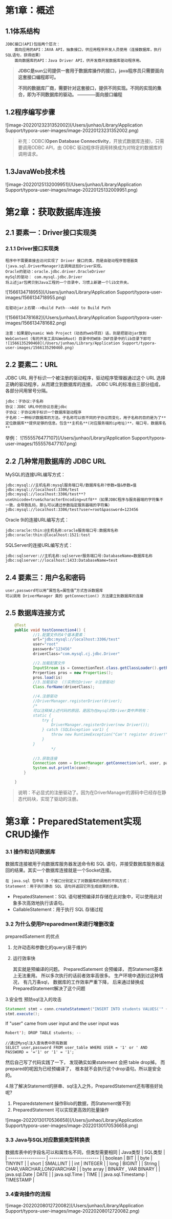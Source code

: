 #   第1章：概述
## 1.1体系结构
	JDBC接口(API)包括两个层次： 
		面向应用的API：JAVA API，抽象接口，供应用程序开发人员使用（连接数据库，执行SQL语句，获得结果）
		面向数据库的API：Java Driver API，供开发商开发数据库驱动程序用。

> **JDBC是sun公司提供一套用于数据库操作的接口，java程序员只需要面向这套接口编程即可。**
>
> **不同的数据库厂商，需要针对这套接口，提供不同实现。不同的实现的集合，即为不同数据库的驱动。																————面向接口编程**

## 1.2程序编写步骤

![image-20220123231352002](/Users/junhao/Library/Application Support/typora-user-images/image-20220123231352002.png)

> 补充：ODBC(**Open Database Connectivity**，开放式数据库连接)，只需要调用ODBC API，由 ODBC 驱动程序将调用转换成为对特定的数据库的调用请求。

## 1.3JavaWeb技术栈

![image-20220125132009951](/Users/junhao/Library/Application Support/typora-user-images/image-20220125132009951.png)


# 第2章：获取数据库连接

## 2.1 要素一：Driver接口实现类
### 2.1.1 Driver接口实现类
	程序中不需要直接去访问实现了 Driver 接口的类，而是由驱动程序管理器类(java.sql.DriverManager)去调用这些Driver实现。
	Oracle的驱动：oracle.jdbc.driver.OracleDriver
	mySql的驱动： com.mysql.jdbc.Driver
	将上述jar包拷贝到Java工程的一个目录中，习惯上新建一个lib文件夹。
 ![1566134718955](/Users/junhao/Library/Application Support/typora-user-images/1566134718955.png)

	在驱动jar上右键-->Build Path-->Add to Build Path
 ![1566134781682](/Users/junhao/Library/Application Support/typora-user-images/1566134781682.png)

	注意：如果是Dynamic Web Project（动态的web项目）话，则是把驱动jar放到WebContent（有的开发工具叫WebRoot）目录中的WEB-INF目录中的lib目录下即可
	![1566135290460](/Users/junhao/Library/Application Support/typora-user-images/1566135290460.png)
## 2.2 要素二：URL
JDBC URL 用于标识一个被注册的驱动程序，驱动程序管理器通过这个 URL 选择正确的驱动程序，从而建立到数据库的连接。
JDBC URL的标准由三部分组成，各部分间用冒号分隔。 

	jdbc：子协议:子名称
	协议：JDBC URL中的协议总是jdbc 
	子协议：子协议用于标识一个数据库驱动程序
	子名称：一种标识数据库的方法。子名称可以依不同的子协议而变化，用子名称的目的是为了**定位数据库**提供足够的信息。包含**主机名**(对应服务端的ip地址)**，端口号，数据库名**

举例：
![1555576477107](/Users/junhao/Library/Application Support/typora-user-images/1555576477107.png)

## 2.2 几种常用数据库的 JDBC URL
MySQL的连接URL编写方式：

	jdbc:mysql://主机名称:mysql服务端口号/数据库名称?参数=值&参数=值
	jdbc:mysql://localhost:3306/test
	jdbc:mysql://localhost:3306/test**?useUnicode=true&characterEncoding=utf8**（如果JDBC程序与服务器端的字符集不一致，会导致乱码，那么可以通过参数指定服务器端的字符集）
	jdbc:mysql://localhost:3306/test?user=root&password=123456

Oracle 9i的连接URL编写方式：

	jdbc:oracle:thin:@主机名称:oracle服务端口号:数据库名称
	jdbc:oracle:thin:@localhost:1521:test

SQLServer的连接URL编写方式：

	jdbc:sqlserver://主机名称:sqlserver服务端口号:DatabaseName=数据库名称
	jdbc:sqlserver://localhost:1433:DatabaseName=test


## 2.4 要素三：用户名和密码

	user,password可以用“属性名=属性值”方式告诉数据库
	可以调用 DriverManager 类的 getConnection() 方法建立到数据库的连接

## 2.5 数据库连接方式
```java
	@Test
    public void testConnection4() {
            //1.配置文件的4个基本要素：
            url="jdbc:mysql://localhost:3306/test"
            user="root"
            password="123456"
            driverClass="com.mysql.cj.jdbc.Driver"

            //2.加载配置文件
            InputStream is = ConnectionTest.class.getClassLoader().getResourceAsStream("jdbc.properties")
            Prrperties pros = new Properties();
            pros.load(is)
            //3.加载驱动 （①实例化Driver ②注册驱动）
            Class.forName(driverClass);

            //4.注册驱动
            //DriverManager.registerDriver(driver);
            /*
            可以注释掉上述代码的原因，是因为在mysql的Driver类中声明有：
            static {
                try {
                    DriverManager.registerDriver(new Driver());
                } catch (SQLException var1) {
                    throw new RuntimeException("Can't register driver!");
                }
            }
     				*/
          
            //3.获取连接
            Connection conn = DriverManager.getConnection(url, user, password);
            System.out.println(conn);
        } 

    }
```

> 说明：不必显式的注册驱动了。因为在DriverManager的源码中已经存在静态代码块，实现了驱动的注册。


# 第3章：PreparedStatement实现CRUD操作

### 3.1 操作和访问数据库

数据库连接被用于向数据库服务器发送命令和 SQL 语句，并接受数据库服务器返回的结果。其实一个数据库连接就是一个Socket连接。


	在 java.sql 包中有 3 个接口分别定义了对数据库的调用的不同方式：
	Statement：用于执行静态 SQL 语句并返回它所生成结果的对象。 
  - PrepatedStatement：SQL 语句被预编译并存储在此对象中，可以使用此对象多次高效地执行该语句。
  - CallableStatement：用于执行 SQL 存储过程

### 3.2 为什么使用Preparedment来进行增删改查
preparedSatement 的优点

1) 允许动态和参数化的query(易于维护)

2. 运行效率快

   其实就是预编译的问题。 PreparedSatement 会预编译， 而Statement基本上无法重用。 所以多次执行的话前者效率高很多。 生产环境中遇到过这种情况， 有几万条sql， 数据库的工作效率严重下降， 后来通过替换成PreparedStatement解决了这个问题

 3.安全性 预防sql注入的攻击

```java
Statement stmt = conn.createStatement("INSERT INTO students VALUES('" + user + "')");
stmt.execute();
```

If "user" came from user input and the user input was

```java
Robert'); DROP TABLE students; --
```

```mysql
//通过Mysql注入查询表中所有数据
SELECT user,password FROM user_table WHERE USER = '1' or ' AND PASSWORD = '='1' or '1' = '1';
```

然后自己写了代码实践了一下， 发现确实如果statement 会把 table drop掉。 而prepared的呢因为已经预编译了， 根本就不会执行这个drop语句。所以是安全的。　

4.除了解决Statement的拼串、sql注入之外，PreparedStatement还有哪些好处呢?

1. Preparedstatement 操作Blob的数据，而Statement做不到
2. PreparedStatement 可以实现更高效的批量操作

![image-20220130170536658](/Users/junhao/Library/Application Support/typora-user-images/image-20220130170536658.png)

### 3.3 Java与SQL对应数据类型转换表
数据库表中的字段名可以和属性名不同，但类型需要相同
| Java类型           | SQL类型                  |
| ------------------ | ------------------------ |
| boolean            | BIT                      |
| byte               | TINYINT                  |
| short              | SMALLINT                 |
| int                | INTEGER                  |
| long               | BIGINT                   |
| String             | CHAR,VARCHAR,LONGVARCHAR |
| byte   array       | BINARY  ,    VAR BINARY  |
| java.sql.Date      | DATE                     |
| java.sql.Time      | TIME                     |
| java.sql.Timestamp | TIMESTAMP                |

### 3.4查询操作的流程

![image-20220208012720082](/Users/junhao/Library/Application Support/typora-user-images/image-20220208012720082.png)



